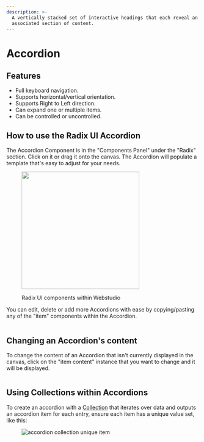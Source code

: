 ```yaml
---
description: >-
  A vertically stacked set of interactive headings that each reveal an
  associated section of content.
---
```


# Accordion

## Features

* Full keyboard navigation.
* Supports horizontal/vertical orientation.
* Supports Right to Left direction.
* Can expand one or multiple items.
* Can be controlled or uncontrolled.

## How to use the Radix UI Accordion

The Accordion Component is in the "Components Panel" under the "Radix" section. Click on it or drag it onto the canvas. The Accordion will populate a template that's easy to adjust for your needs.

<figure><img src="../../.gitbook/assets/radix-components.png" alt="" width="308"><figcaption><p>Radix UI components within Webstudio</p></figcaption></figure>

You can edit, delete or add more Accordions with ease by copying/pasting any of the "item" components within the Accordion.

<figure><img src="../../.gitbook/assets/radix-accordion.png" alt=""><figcaption></figcaption></figure>

## Changing an Accordion's content

To change the content of an Accordion that isn't currently displayed in the canvas, click on the "item content" instance that you want to change and it will be displayed.

<figure><img src="../../.gitbook/assets/radix-accordion-content.png" alt=""><figcaption></figcaption></figure>

## Using Collections within Accordions

To create an accordion with a [Collection](broken-reference) that iterates over data and outputs an accordion item for each entry, ensure each item has a unique value set, like this:

<figure><img src="../../.gitbook/assets/accordion-collection.png" alt="accordion collection unique item"><figcaption></figcaption></figure>
